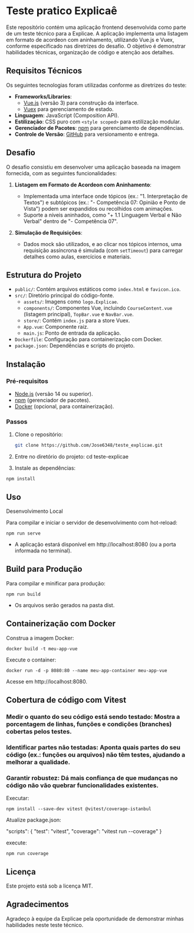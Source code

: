 <h1>Teste pratico Explicaê</h1>

<p>Este repositório contém uma aplicação frontend desenvolvida como parte de um teste técnico para a Explicae. A aplicação implementa uma listagem em formato de acordeon com aninhamento, utilizando Vue.js e Vuex, conforme especificado nas diretrizes do desafio. O objetivo é demonstrar habilidades técnicas, organização de código e atenção aos detalhes.</p>

## Requisitos Técnicos

Os seguintes tecnologias foram utilizadas conforme as diretrizes do teste:

- **Frameworks/Libraries**: 
  - [Vue.js](https://vuejs.org/) (versão 3) para construção da interface.
  - [Vuex](https://vuex.vuejs.org/) para gerenciamento de estado.
- **Linguagem**: JavaScript (Composition API).
- **Estilização**: CSS puro com `<style scoped>` para estilização modular.
- **Gerenciador de Pacotes**: [npm](https://www.npmjs.com/) para gerenciamento de dependências.
- **Controle de Versão**: [GitHub](https://github.com/) para versionamento e entrega.


## Desafio

O desafio consistiu em desenvolver uma aplicação baseada na imagem fornecida, com as seguintes funcionalidades:

1. **Listagem em Formato de Acordeon com Aninhamento**:
   - Implementada uma interface onde tópicos (ex.: "1. Interpretação de Textos") e subtópicos (ex.: "- Competência 07: Opinião e Ponto de Vista") podem ser expandidos ou recolhidos com animações.
   - Suporte a níveis aninhados, como "+ 1.1 Linguagem Verbal e Não Verbal" dentro de "- Competência 07".

2. **Simulação de Requisições**:
   - Dados mock são utilizados, e ao clicar nos tópicos internos, uma requisição assíncrona é simulada (com `setTimeout`) para carregar detalhes como aulas, exercícios e materiais.

## Estrutura do Projeto

- `public/`: Contém arquivos estáticos como `index.html` e `favicon.ico`.
- `src/`: Diretório principal do código-fonte.
  - `assets/`: Imagens como `logo.Explicae`.
  - `components/`: Componentes Vue, incluindo `CourseContent.vue` (listagem principal), `TopBar.vue` e `NavBar.vue`.
  - `store/`: Contém `index.js` para a store Vuex.
  - `App.vue`: Componente raiz.
  - `main.js`: Ponto de entrada da aplicação.
- `Dockerfile`: Configuração para containerização com Docker.
- `package.json`: Dependências e scripts do projeto.


## Instalação

### Pré-requisitos
- [Node.js](https://nodejs.org/) (versão 14 ou superior).
- [npm](https://www.npmjs.com/) (gerenciador de pacotes).
- [Docker](https://www.docker.com/) (opcional, para containerização).

### Passos
1. Clone o repositório:
   ```bash
   git clone https://github.com/Jose6348/teste_explicae.git

2. Entre no diretório do projeto:
cd teste-explicae

3. Instale as dependências:
```
npm install
```

## Uso
Desenvolvimento Local

Para compilar e iniciar o servidor de desenvolvimento com hot-reload:

```
npm run serve
```

- A aplicação estará disponível em http://localhost:8080 (ou a porta informada no terminal).

## Build para Produção

Para compilar e minificar para produção:

```
npm run build
```

- Os arquivos serão gerados na pasta dist.

## Containerização com Docker

Construa a imagem Docker:
```
docker build -t meu-app-vue 
```
Execute o container:
```
docker run -d -p 8080:80 --name meu-app-container meu-app-vue
```
Acesse em http://localhost:8080.

## Cobertura de código com Vitest

### Medir o quanto do seu código está sendo testado: Mostra a porcentagem de linhas, funções e condições (branches) cobertas pelos testes.
### Identificar partes não testadas: Aponta quais partes do seu código (ex.: funções ou arquivos) não têm testes, ajudando a melhorar a qualidade.
### Garantir robustez: Dá mais confiança de que mudanças no código não vão quebrar funcionalidades existentes.

Executar: 

```
npm install --save-dev vitest @vitest/coverage-istanbul
```

Atualize package.json:

"scripts": {
  "test": "vitest",
  "coverage": "vitest run --coverage"
}

execute: 

```
npm run coverage
```

## Licença

Este projeto está sob a licença MIT.


## Agradecimentos

Agradeço à equipe da Explicae pela oportunidade de demonstrar minhas habilidades neste teste técnico.




